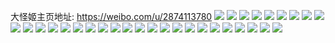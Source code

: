 大怪姬主页地址: https://weibo.com/u/2874113780 
![](https://wx4.sinaimg.cn/mw2000/ab4f7ef4ly1h9hm6023vcj21900u0k70.jpg) 
![](https://wx4.sinaimg.cn/mw2000/ab4f7ef4ly1h9hm5t2p8dj22zx2c0x6r.jpg) 
![](https://wx4.sinaimg.cn/mw2000/ab4f7ef4ly1h9hm5jj7qvj22c03404qr.jpg) 
![](https://wx4.sinaimg.cn/mw2000/ab4f7ef4ly1h9hm6d6lh3j20zu1ay1kx.jpg) 
![](https://wx4.sinaimg.cn/mw2000/ab4f7ef4ly1h9hm686nj0j20zg1baai9.jpg) 
![](https://wx4.sinaimg.cn/mw2000/ab4f7ef4ly1h9hm5ymhamj22c0340qv6.jpg) 
![](https://wx4.sinaimg.cn/mw2000/ab4f7ef4ly1h9hm67h6gkj22802yonpg.jpg) 
![](https://wx4.sinaimg.cn/mw2000/ab4f7ef4ly1h9hm6brhbtj22c03401ky.jpg) 
![](https://wx4.sinaimg.cn/mw2000/ab4f7ef4ly1h9hm5a7hfqj22802yo7wk.jpg) 
![](https://wx4.sinaimg.cn/mw2000/ab4f7ef4ly1h9e5s7ood2j21400u04a0.jpg) 
![](https://wx4.sinaimg.cn/mw2000/ab4f7ef4ly1h9e5sskd2vj23402c0e82.jpg) 
![](https://wx4.sinaimg.cn/mw2000/ab4f7ef4ly1h9e5stn947j23402c0npe.jpg) 
![](https://wx4.sinaimg.cn/mw2000/ab4f7ef4ly1h9e5syxg47j213z0qph5p.jpg) 
![](https://wx4.sinaimg.cn/mw2000/ab4f7ef4ly1h9e5tktv5lj22c03407wi.jpg) 
![](https://wx4.sinaimg.cn/mw2000/ab4f7ef4ly1h9cwct4m52j22c03401kz.jpg) 
![](https://wx4.sinaimg.cn/mw2000/ab4f7ef4ly1h9cwd214j2j23402c0hdu.jpg) 
![](https://wx4.sinaimg.cn/mw2000/ab4f7ef4ly1h9cwcromlyj23402c01l0.jpg) 
![](https://wx4.sinaimg.cn/mw2000/ab4f7ef4ly1h9cwcxex7mj22c0340npe.jpg) 
![](https://wx4.sinaimg.cn/mw2000/ab4f7ef4ly1h9cwd0thxbj23402c07wi.jpg) 
![](https://wx4.sinaimg.cn/mw2000/ab4f7ef4ly1h9cwcpw6zij22c03401kz.jpg) 
![](https://wx4.sinaimg.cn/mw2000/ab4f7ef4ly1h9cwco2lzdj22802yonpg.jpg) 
![](https://wx4.sinaimg.cn/mw2000/ab4f7ef4ly1h9cwczcqd3j22c0340npe.jpg) 
![](https://wx4.sinaimg.cn/mw2000/ab4f7ef4ly1h9cwd4fuujj22802yox6s.jpg) 
![](https://wx4.sinaimg.cn/mw2000/ab4f7ef4ly1h9cwd02i6dj23402c07wi.jpg) 
![](https://wx4.sinaimg.cn/mw2000/ab4f7ef4ly1h945gxf38oj22c03404qq.jpg) 
![](https://wx4.sinaimg.cn/mw2000/ab4f7ef4ly1h945guak0nj22c0340e82.jpg) 
![](https://wx4.sinaimg.cn/mw2000/ab4f7ef4ly1h945guo6e2j21hc0u0gwb.jpg) 
![](https://wx4.sinaimg.cn/mw2000/ab4f7ef4ly1h90rm7igbxj20u01hc7fv.jpg) 
![](https://wx4.sinaimg.cn/mw2000/ab4f7ef4ly1h90rmdgzqxj22802yox6s.jpg) 
![](https://wx4.sinaimg.cn/mw2000/ab4f7ef4gy1h8v98614q0j22802yokjp.jpg) 
![](https://wx4.sinaimg.cn/mw2000/ab4f7ef4gy1h8v98ifeuzj21hc0u01ab.jpg) 
